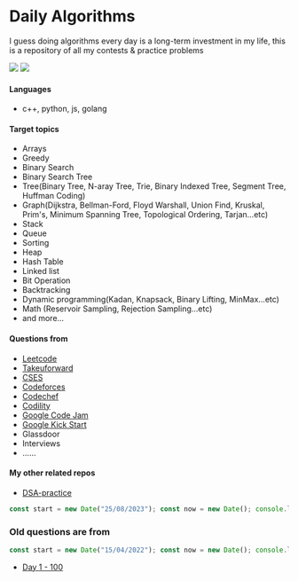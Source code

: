 # Daily Algorithms

I guess doing algorithms every day is a long-term investment in my life, this is a repository of all my contests & practice problems



<!-- *comment* -->
[![](https://img.shields.io/badge/dynamic/json?style=flat&labelColor=black&color=green&label=Solved&query=solvedOverTotal&url=https%3A%2F%2Fleetcode-badge.vercel.app%2Fapi%2Fusers%2Fcalvinchankf&logo=leetcode&logoColor=yellow)](https://leetcode.com/user2134Bv/)
[![](https://img.shields.io/badge/dynamic/json?style=flat&labelColor=black&color=green&label=Ranking&query=ranking&url=https%3A%2F%2Fleetcode-badge.vercel.app%2Fapi%2Fusers%2Fcalvinchankf&logo=leetcode&logoColor=yellow)](https://leetcode.com/user2134Bv/)
<!-- *comment* -->
#### Languages

- c++, python, js, golang

#### Target topics

- Arrays
- Greedy
- Binary Search
- Binary Search Tree
- Tree(Binary Tree, N-aray Tree, Trie, Binary Indexed Tree, Segment Tree, Huffman Coding)
- Graph(Dijkstra, Bellman-Ford, Floyd Warshall, Union Find, Kruskal, Prim's, Minimum Spanning Tree, Topological Ordering, Tarjan...etc)
- Stack
- Queue
- Sorting
- Heap
- Hash Table
- Linked list
- Bit Operation
- Backtracking
- Dynamic programming(Kadan, Knapsack, Binary Lifting, MinMax...etc)
- Math (Reservoir Sampling, Rejection Sampling...etc)
- and more...

#### Questions from

- [Leetcode](https://leetcode.com)
- [Takeuforward](https://takeuforward.org/)
- [CSES](https://cses.fi/problemset/)
- [Codeforces](https://codeforces.com)
- [Codechef](https://www.codechef.com/practice)
- [Codility](https://app.codility.com/programmers/lessons/)
- [Google Code Jam](https://codingcompetitions.withgoogle.com/codejam)
- [Google Kick Start](https://codingcompetitions.withgoogle.com/kickstart/)
- Glassdoor
- Interviews
- ......

#### My other related repos

- [DSA-practice](https://github.com/Prathamesh-Chavan-232/dsa-Practice)


```js
const start = new Date("25/08/2023"); const now = new Date(); console.log(Math.ceil((now - start) / (1000 * 3600 * 24)));
```
### Old questions are from
```js
const start = new Date("15/04/2022"); const now = new Date(); console.log(Math.ceil((now - start) / (1000 * 3600 * 24)));
```
- [Day 1 - 100](./markdowns/day1-100.md)
